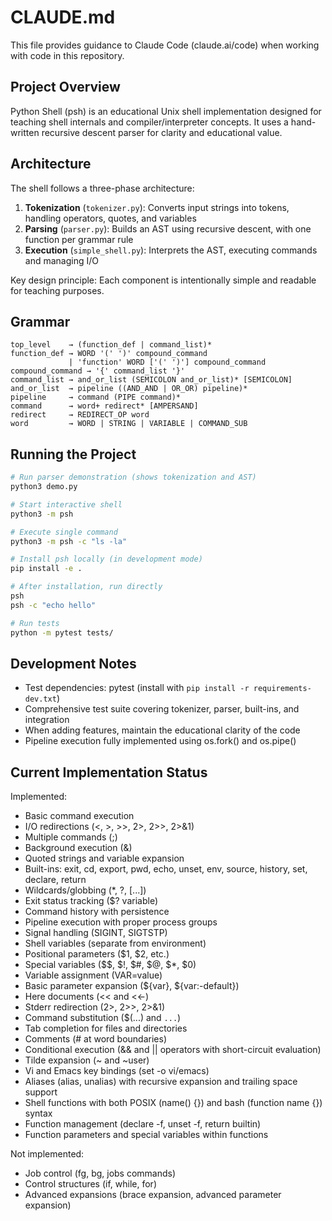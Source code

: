 # CLAUDE.md

This file provides guidance to Claude Code (claude.ai/code) when working with code in this repository.

## Project Overview

Python Shell (psh) is an educational Unix shell implementation designed for teaching shell internals and compiler/interpreter concepts. It uses a hand-written recursive descent parser for clarity and educational value.

## Architecture

The shell follows a three-phase architecture:

1. **Tokenization** (`tokenizer.py`): Converts input strings into tokens, handling operators, quotes, and variables
2. **Parsing** (`parser.py`): Builds an AST using recursive descent, with one function per grammar rule
3. **Execution** (`simple_shell.py`): Interprets the AST, executing commands and managing I/O

Key design principle: Each component is intentionally simple and readable for teaching purposes.

## Grammar

```
top_level    → (function_def | command_list)*
function_def → WORD '(' ')' compound_command
             | 'function' WORD ['(' ')'] compound_command
compound_command → '{' command_list '}'
command_list → and_or_list (SEMICOLON and_or_list)* [SEMICOLON]
and_or_list  → pipeline ((AND_AND | OR_OR) pipeline)*
pipeline     → command (PIPE command)*
command      → word+ redirect* [AMPERSAND]
redirect     → REDIRECT_OP word
word         → WORD | STRING | VARIABLE | COMMAND_SUB
```

## Running the Project

```bash
# Run parser demonstration (shows tokenization and AST)
python3 demo.py

# Start interactive shell
python3 -m psh

# Execute single command
python3 -m psh -c "ls -la"

# Install psh locally (in development mode)
pip install -e .

# After installation, run directly
psh
psh -c "echo hello"

# Run tests
python -m pytest tests/
```

## Development Notes

- Test dependencies: pytest (install with `pip install -r requirements-dev.txt`)
- Comprehensive test suite covering tokenizer, parser, built-ins, and integration
- When adding features, maintain the educational clarity of the code
- Pipeline execution fully implemented using os.fork() and os.pipe()

## Current Implementation Status

Implemented:
- Basic command execution
- I/O redirections (<, >, >>, 2>, 2>>, 2>&1)
- Multiple commands (;)
- Background execution (&)
- Quoted strings and variable expansion
- Built-ins: exit, cd, export, pwd, echo, unset, env, source, history, set, declare, return
- Wildcards/globbing (*, ?, [...])
- Exit status tracking ($? variable)
- Command history with persistence
- Pipeline execution with proper process groups
- Signal handling (SIGINT, SIGTSTP)
- Shell variables (separate from environment)
- Positional parameters ($1, $2, etc.)
- Special variables ($$, $!, $#, $@, $*, $0)
- Variable assignment (VAR=value)
- Basic parameter expansion (${var}, ${var:-default})
- Here documents (<< and <<-)
- Stderr redirection (2>, 2>>, 2>&1)
- Command substitution ($(...) and `...`)
- Tab completion for files and directories
- Comments (# at word boundaries)
- Conditional execution (&& and || operators with short-circuit evaluation)
- Tilde expansion (~ and ~user)
- Vi and Emacs key bindings (set -o vi/emacs)
- Aliases (alias, unalias) with recursive expansion and trailing space support
- Shell functions with both POSIX (name() {}) and bash (function name {}) syntax
- Function management (declare -f, unset -f, return builtin)
- Function parameters and special variables within functions

Not implemented:
- Job control (fg, bg, jobs commands)
- Control structures (if, while, for)
- Advanced expansions (brace expansion, advanced parameter expansion)